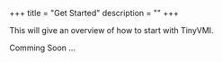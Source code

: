 +++
title = "Get Started"
description = ""
+++

This will give an overview of how to start with TinyVMI.

Comming Soon ...
